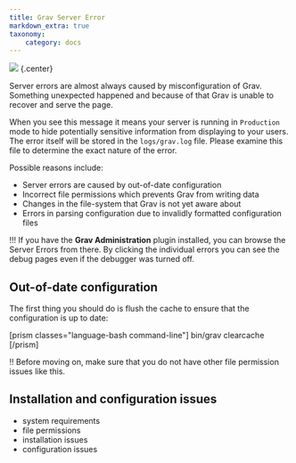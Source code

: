 ```yaml
---
title: Grav Server Error
markdown_extra: true
taxonomy:
    category: docs
---
```


![](grav-server-error.png)   {.center}

Server errors are almost always caused by misconfiguration of Grav. Something unexpected happened and because of that Grav is unable to recover and serve the page.

When you see this message it means your server is running in `Production` mode to hide potentially sensitive information from displaying to your users.  The error itself will be stored in the `logs/grav.log` file.  Please examine this file to determine the exact nature of the error.

Possible reasons include:

* Server errors are caused by out-of-date configuration
* Incorrect file permissions which prevents Grav from writing data
* Changes in the file-system that Grav is not yet aware about
* Errors in parsing configuration due to invalidly formatted configuration files


!!! If you have the **Grav Administration** plugin installed, you can browse the Server Errors from there. By clicking the individual errors you can see the debug pages even if the debugger was turned off.

## Out-of-date configuration

The first thing you should do is flush the cache to ensure that the configuration is up to date:

[prism classes="language-bash command-line"]
bin/grav clearcache
[/prism]

!! Before moving on, make sure that you do not have other file permission issues like this.

## Installation and configuration issues

- system requirements
- file permissions
- installation issues
- configuration issues
